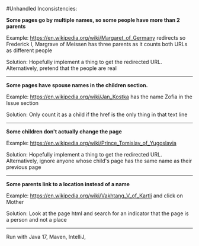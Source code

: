 #Unhandled Inconsistencies:

**Some pages go by multiple names, so some people have more than 2 parents**

Example: https://en.wikipedia.org/wiki/Margaret_of_Germany redirects so Frederick I, Margrave of Meissen has three parents as it counts both URLs as different people

Solution: Hopefully implement a thing to get the redirected URL. Alternatively, pretend that the people are real

---
**Some pages have spouse names in the children section.**

Example: https://en.wikipedia.org/wiki/Jan_Kostka has the name Zofia in the Issue section

Solution: Only count it as a child if the href is the only thing in that text line

---

**Some children don't actually change the page**

Example: https://en.wikipedia.org/wiki/Prince_Tomislav_of_Yugoslavia

Solution: Hopefully implement a thing to get the redirected URL. Alternatively, ignore anyone whose child's page has the same name as their previous page

---

**Some parents link to a location instead of a name**

Example: https://en.wikipedia.org/wiki/Vakhtang_V_of_Kartli and click on Mother

Solution: Look at the page html and search for an indicator that the page is a person and not a place

---

Run with Java 17, Maven, IntelliJ, 
